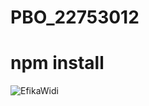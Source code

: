 # PBO_22753012

# npm install
![EfikaWidi](https://github.com/user-attachments/assets/ec5b1bd4-8eb0-4ec8-99b7-9755fd0b0d5b)
